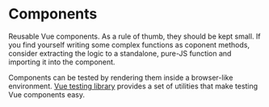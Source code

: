 # Components

Reusable Vue components.
As a rule of thumb, they should be kept small. If you find yourself writing some
complex functions as coponent methods, consider extracting the logic to a
standalone, pure-JS function and importing it into the component.

Components can be tested by rendering them inside a browser-like environment.
[Vue testing library](https://testing-library.com/docs/vue-testing-library/intro/)
provides a set of utilities that make testing Vue components easy.
